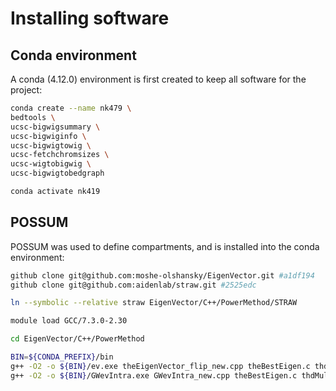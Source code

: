 # Installing software

## Conda environment

A conda (4.12.0) environment is first created to keep all software for the project:

```bash
conda create --name nk479 \
bedtools \
ucsc-bigwigsummary \
ucsc-bigwiginfo \
ucsc-bigwigtowig \
ucsc-fetchchromsizes \
ucsc-wigtobigwig \
ucsc-bigwigtobedgraph

conda activate nk419
```
## POSSUM

POSSUM was used to define compartments, and is installed into the conda environment:

```bash
github clone git@github.com:moshe-olshansky/EigenVector.git #a1df194
github clone git@github.com:aidenlab/straw.git #2525edc

ln --symbolic --relative straw EigenVector/C++/PowerMethod/STRAW

module load GCC/7.3.0-2.30

cd EigenVector/C++/PowerMethod

BIN=${CONDA_PREFIX}/bin
g++ -O2 -o ${BIN}/ev.exe theEigenVector_flip_new.cpp theBestEigen.c thdMul.c hgFlipSign.c STRAW/C++/straw.cpp -I . -I STRAW/C++ -lz -lcurl -lpthread
g++ -O2 -o ${BIN}/GWevIntra.exe GWevIntra_new.cpp theBestEigen.c thdMul.c hgFlipSign.c STRAW/C++/straw.cpp -I . -I STRAW/C++ -lz -lcurl -lpthread
```

